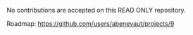 No contributions are accepted on this READ ONLY repository.

Roadmap: https://github.com/users/abenevaut/projects/9
